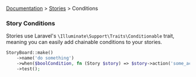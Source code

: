 [Documentation](/docs/documentation.md) > [Stories](/docs/stories.md) > Conditions

### Story Conditions

Stories use Laravel's `\Illuminate\Support\Traits\Conditionable` trait, meaning you can easily add chainable conditions to your stories.

```php
StoryBoard::make()
    ->name('do something')
    ->when($boolCondition, fn (Story $story) => $story->action('some_action'))
    ->test();
```